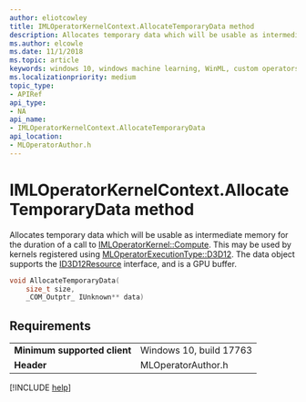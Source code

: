 ```yaml
---
author: eliotcowley
title: IMLOperatorKernelContext.AllocateTemporaryData method
description: Allocates temporary data which will be usable as intermediate memory for the duration of a call to **IMLOperatorKernel::Compute**.
ms.author: elcowle
ms.date: 11/1/2018
ms.topic: article
keywords: windows 10, windows machine learning, WinML, custom operators, AllocateTemporaryData
ms.localizationpriority: medium
topic_type:
- APIRef
api_type:
- NA
api_name:
- IMLOperatorKernelContext.AllocateTemporaryData
api_location:
- MLOperatorAuthor.h
---
```


# IMLOperatorKernelContext.AllocateTemporaryData method

Allocates temporary data which will be usable as intermediate memory for the duration of a call to [IMLOperatorKernel::Compute](IMLOperatorKernel_Compute.md). This may be used by kernels registered using [MLOperatorExecutionType::D3D12](MLOperatorExecutionType.md). The data object supports the [ID3D12Resource](https://docs.microsoft.com/windows/desktop/api/d3d12/nn-d3d12-id3d12resource) interface, and is a GPU buffer.

```cpp
void AllocateTemporaryData(
    size_t size, 
    _COM_Outptr_ IUnknown** data)
```

## Requirements

| | |
|-|-|
| **Minimum supported client** | Windows 10, build 17763 |
| **Header** | MLOperatorAuthor.h |

[!INCLUDE [help](../includes/get-help.md)]

